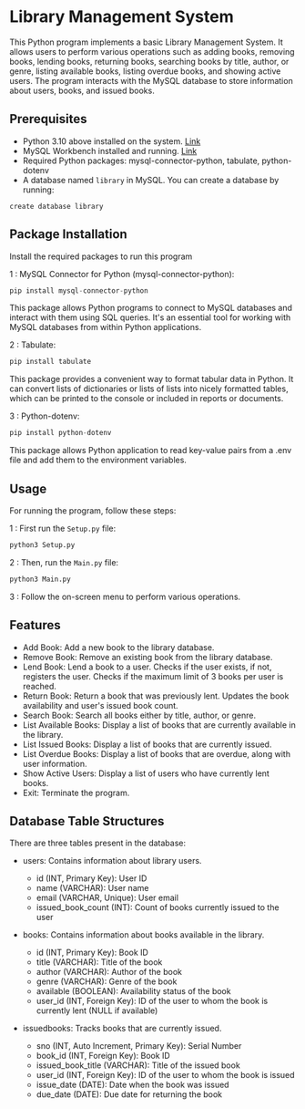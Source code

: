 
# Library Management System

This Python program implements a basic Library Management System. It allows users to perform various operations such as adding books, removing books, lending books, returning books, searching books by title, author, or genre, listing available books, listing overdue books, and showing active users. The program interacts with the MySQL database to store information about users, books, and issued books.

## Prerequisites

- Python 3.10 above installed on the system. [Link](https://www.python.org/downloads/)
- MySQL Workbench installed and running. [Link](https://dev.mysql.com/downloads/)
- Required Python packages: mysql-connector-python, tabulate, python-dotenv
- A database named ```library``` in MySQL. You can create a database by running:
```
create database library
```

## Package Installation

Install the required packages to run this program

1 : MySQL Connector for Python (mysql-connector-python):

```python
pip install mysql-connector-python
```

This package allows Python programs to connect to MySQL databases and interact with them using SQL queries. It's an essential tool for working with MySQL databases from within Python applications.

2 : Tabulate:

```python
pip install tabulate
```

This package provides a convenient way to format tabular data in Python. It can convert lists of dictionaries or lists of lists into nicely formatted tables, which can be printed to the console or included in reports or documents.

3 : Python-dotenv:

```python
pip install python-dotenv
```

This package allows Python application to read key-value pairs from a .env file and add them to the environment variables.

## Usage

For running the program, follow these steps:

1 : First run the ```Setup.py``` file:

```python
python3 Setup.py
```

2 : Then, run the ```Main.py``` file:

```python
python3 Main.py
```

3 : Follow the on-screen menu to perform various operations.

## Features

- Add Book: Add a new book to the library database.
- Remove Book: Remove an existing book from the library database.
- Lend Book: Lend a book to a user. Checks if the user exists, if not, registers the user. Checks if the maximum limit of 3 books per user is reached.
- Return Book: Return a book that was previously lent. Updates the book availability and user's issued book count.
- Search Book: Search all books either by title, author, or genre.
- List Available Books: Display a list of books that are currently available in the library.
- List Issued Books: Display a list of books that are currently issued.
- List Overdue Books: Display a list of books that are overdue, along with user information.
- Show Active Users: Display a list of users who have currently lent books.
- Exit: Terminate the program.

## Database Table Structures

There are three tables present in the database:

- users: Contains information about library users.
  - id (INT, Primary Key): User ID
  - name (VARCHAR): User name
  - email (VARCHAR, Unique): User email
  - issued_book_count (INT): Count of books currently issued to the user

- books: Contains information about books available in the library.
  - id (INT, Primary Key): Book ID
  - title (VARCHAR): Title of the book
  - author (VARCHAR): Author of the book
  - genre (VARCHAR): Genre of the book
  - available (BOOLEAN): Availability status of the book
  - user_id (INT, Foreign Key): ID of the user to whom the book is currently lent (NULL if available)

- issuedbooks: Tracks books that are currently issued.
  - sno (INT, Auto Increment, Primary Key): Serial Number
  - book_id (INT, Foreign Key): Book ID
  - issued_book_title (VARCHAR): Title of the issued book
  - user_id (INT, Foreign Key): ID of the user to whom the book is issued
  - issue_date (DATE): Date when the book was issued
  - due_date (DATE): Due date for returning the book
